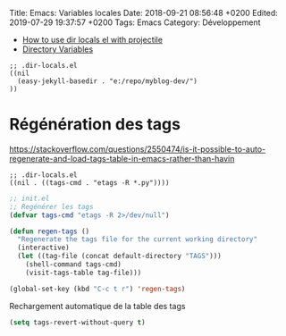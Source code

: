 Title: Emacs: Variables locales
Date: 2018-09-21 08:56:48 +0200
Edited: 2019-07-29 19:37:57 +0200
Tags: Emacs
Category: Développement


* [How to use dir locals el with projectile](https://emacs.stackexchange.com/questions/24907/how-to-use-dir-locals-el-with-projectile)
* [Directory Variables](https://www.gnu.org/software/emacs/manual/html_node/emacs/Directory-Variables.html)

```
;; .dir-locals.el
((nil
  (easy-jekyll-basedir . "e:/repo/myblog-dev/")
))
```

# Régénération des tags

<https://stackoverflow.com/questions/2550474/is-it-possible-to-auto-regenerate-and-load-tags-table-in-emacs-rather-than-havin>

```
;; .dir-locals.el
((nil . ((tags-cmd . "etags -R *.py"))))
```

```lisp
;; init.el
;; Regénérer les tags
(defvar tags-cmd "etags -R 2>/dev/null")

(defun regen-tags ()
  "Regenerate the tags file for the current working directory"
  (interactive)
  (let ((tag-file (concat default-directory "TAGS")))
    (shell-command tags-cmd)
    (visit-tags-table tag-file)))

(global-set-key (kbd "C-c t r") 'regen-tags)
```

Rechargement automatique de la table des tags

```lisp
(setq tags-revert-without-query t)
```
